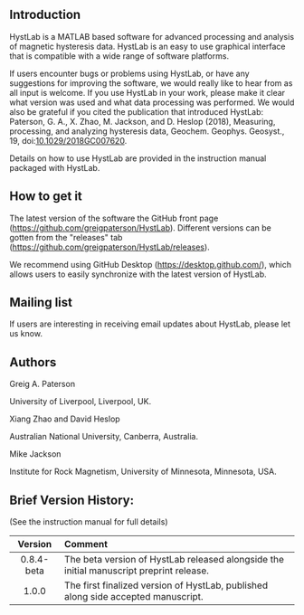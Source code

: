 ## Introduction
HystLab is a MATLAB based software for advanced processing and analysis of magnetic hysteresis data.  HystLab is an easy to use graphical interface that is compatible with a wide range of software platforms.

If users encounter bugs or problems using HystLab, or have any suggestions for improving the software, we would really like to hear from as all input is welcome. If you use HystLab in your work, please make it clear what version was used and what data processing was performed.
We would also be grateful if you cited the publication that introduced HystLab: Paterson, G. A., X. Zhao, M. Jackson, and D. Heslop (2018), Measuring, processing, and analyzing hysteresis data, Geochem. Geophys. Geosyst., 19, doi:[10.1029/2018GC007620](http://dx.doi.org/10.1029/2018GC007620).

Details on how to use HystLab are provided in the instruction manual packaged with HystLab.

## How to get it
The latest version of the software the GitHub front page (https://github.com/greigpaterson/HystLab). Different versions can be gotten from the "releases" tab (https://github.com/greigpaterson/HystLab/releases).

We recommend using GitHub Desktop (https://desktop.github.com/), which allows users to easily synchronize with the latest version of HystLab.

## Mailing list
If users are interesting in receiving email updates about HystLab, please let us know.

## Authors
Greig A. Paterson

University of Liverpool, Liverpool, UK.

Xiang Zhao and David Heslop

Australian National University, Canberra, Australia.

Mike Jackson

Institute for Rock Magnetism, University of Minnesota, Minnesota, USA.


## Brief Version History:
(See the instruction manual for full details)

|	Version 	|	Comment	|
|:-------------:|:--------- |
| 0.8.4-beta  | The beta version of HystLab released alongside the initial manuscript preprint release. |
| 1.0.0  | The first finalized version of HystLab, published along side accepted manuscript. |